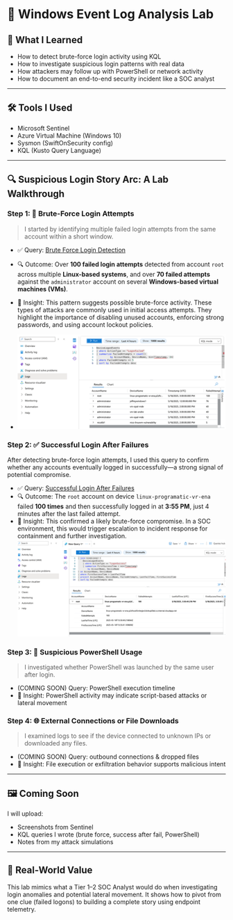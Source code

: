 # 🧪 Windows Event Log Analysis Lab

## 🧠 What I Learned
- How to detect brute-force login activity using KQL
- How to investigate suspicious login patterns with real data
- How attackers may follow up with PowerShell or network activity
- How to document an end-to-end security incident like a SOC analyst

---

## 🛠️ Tools I Used
- Microsoft Sentinel
- Azure Virtual Machine (Windows 10)
- Sysmon (SwiftOnSecurity config)
- KQL (Kusto Query Language)

---

## 🔍 Suspicious Login Story Arc: A Lab Walkthrough

### Step 1: 🚫 Brute-Force Login Attempts
> I started by identifying multiple failed login attempts from the same account within a short window.

- ✅ Query: [Brute Force Login Detection](queries/brute_force_login.kql)
- 🔍 Outcome: Over **100 failed login attempts** detected from account `root` across multiple **Linux-based systems**, and over **70 failed attempts** against the `administrator` account on several **Windows-based virtual machines (VMs)**.

- 🧠 Insight: This pattern suggests possible brute-force activity. These types of attacks are commonly used in initial access attempts. They highlight the importance of disabling unused accounts, enforcing strong passwords, and using account lockout policies.
- ![Brute Force Query Result](brute_force_query_result.png)

### Step 2: ✅ Successful Login After Failures

After detecting brute-force login attempts, I used this query to confirm whether any accounts eventually logged in successfully—a strong signal of potential compromise.

- ✅ Query: [Successful Login After Failures](queries/successful_login_after_failures.kql)
- 🔍 Outcome: The `root` account on device `linux-programatic-vr-ena` failed **100 times** and then successfully logged in at **3:55 PM**, just 4 minutes after the last failed attempt.
- 🧠 Insight: This confirmed a likely brute-force compromise. In a SOC environment, this would trigger escalation to incident response for containment and further investigation.
   ![Successful Login After Failures](successful_login_after_failures.png)

### Step 3: 🧾 Suspicious PowerShell Usage
> I investigated whether PowerShell was launched by the same user after login.

- (COMING SOON) Query: PowerShell execution timeline
- 🧠 Insight: PowerShell activity may indicate script-based attacks or lateral movement

### Step 4: 🌐 External Connections or File Downloads
> I examined logs to see if the device connected to unknown IPs or downloaded any files.

- (COMING SOON) Query: outbound connections & dropped files
- 🧠 Insight: File execution or exfiltration behavior supports malicious intent

---

## 🖼️ Coming Soon
I will upload:
- Screenshots from Sentinel
- KQL queries I wrote (brute force, success after fail, PowerShell)
- Notes from my attack simulations

---

## 🧩 Real-World Value
This lab mimics what a Tier 1–2 SOC Analyst would do when investigating login anomalies and potential lateral movement. It shows how to pivot from one clue (failed logons) to building a complete story using endpoint telemetry.
